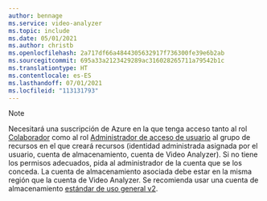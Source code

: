 ```yaml
---
author: bennage
ms.service: video-analyzer
ms.topic: include
ms.date: 05/01/2021
ms.author: christb
ms.openlocfilehash: 2a717df66a4844305632917f736300fe39e6b2ab
ms.sourcegitcommit: 695a33a2123429289ac316028265711a79542b1c
ms.translationtype: HT
ms.contentlocale: es-ES
ms.lasthandoff: 07/01/2021
ms.locfileid: "113131793"
---
```

> [!NOTE]
> Necesitará una suscripción de Azure en la que tenga acceso tanto al rol [Colaborador](../../../role-based-access-control/built-in-roles.md#contributor) como al rol [Administrador de acceso de usuario](../../../role-based-access-control/built-in-roles.md#user-access-administrator) al grupo de recursos en el que creará recursos (identidad administrada asignada por el usuario, cuenta de almacenamiento, cuenta de Video Analyzer). Si no tiene los permisos adecuados, pida al administrador de la cuenta que se los conceda. La cuenta de almacenamiento asociada debe estar en la misma región que la cuenta de Video Analyzer. Se recomienda usar una cuenta de almacenamiento [estándar de uso general v2](../../../storage/common/storage-account-overview.md#types-of-storage-accounts).